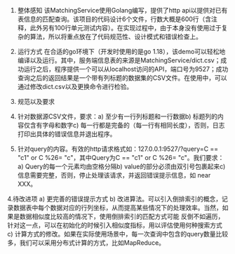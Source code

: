 1.	整体感知  该MatchingService使用Golang编写，提供了http api以提供对已有表信息的匹配查询。该项目的代码设计6个文件，行数大概是600行（含注释，此外另有100行单元测试内容）。在实现过程中，由于本身没有使用过于复杂的算法，所以将重点放在了代码规范性、设计模式和错误检查上。


2.	运行方式  在合适的go环境下（开发时使用的是go 1.18），该demo可以轻松地编译以及运行。其中，服务端信息表的来源是MatchingService/dict.csv；成功运行之后，程序提供一个可以从localhost访问的API，端口号为9527；成功查询之后的返回结果是一个带有列标题的数据集的CSV文件。在使用中，可以通过修改dict.csv以及更换命令进行检验。

3.	规范以及要求
  1.	针对数据源CSV文件，要求：a)	至少有一行列标题和一行数据b)	标题列的内容仅含有字母和数字c)	每一行都是完备的（每一行有相同长度），否则，日志打印出具体的错误信息并退出程序。
  2.	针对query的内容。有效的http请求格式如：127.0.0.1:9527/?query=C == "c1" or C %26= "c"，其中Query为C == "c1" or C %26= "c"。我们要求：a)	Query的每一个元素均由空格分隔b)	value的部分必须由双引号包裹起来c)	信息需要完整，否则，停止处理该请求，并返回错误提示信息，如 near XXX。


4.待改进项
    a)	更完善的错误提示方式 b)	改进算法。可以引入倒排索引的概念，记录数据表中每个数据对应的行列坐标，从而提高某些情况下的处理效率。当然，如果是数据相似度比较高的情况下，使用倒排索引的匹配方式可能  反倒不如遍历，针对这一点，可以在初始化的时候引入相似度指标，用以评估使用何种搜索方式 c)	计算方式的修改。如果在实际使用场景中，每一次查询中包含的query数量比较多，我们可以采用分布式计算的方式，比如MapReduce。
